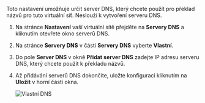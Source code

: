 Toto nastavení umožňuje určit server DNS, který chcete použít pro překlad názvů pro tuto virtuální síť. Neslouží k vytvoření serveru DNS.

1. Na stránce **Nastavení** vaší virtuální sítě přejděte na **Servery DNS** a kliknutím otevřete okno serverů DNS.
2. Na stránce **Servery DNS** v části **Servery DNS** vyberte **Vlastní**.
3. Do pole **Server DNS** v okně **Přidat server DNS** zadejte IP adresu serveru DNS, který chcete použít k překladu názvů.
4. Až přidávání serverů DNS dokončíte, uložte konfiguraci kliknutím na **Uložit** v horní části okna.
   
    ![Vlastní DNS](./media/vpn-gateway-add-dns-rm-portal/add_dns.png)



<!--HONumber=Nov16_HO2-->


